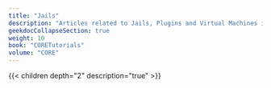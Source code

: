 ```yaml
---
title: "Jails"
description: "Articles related to Jails, Plugins and Virtual Machines in TrueNAS CORE."
geekdocCollapseSection: true
weight: 10
book: "CORETutorials"
volume: "CORE"
---
```


{{< children depth="2" description="true" >}}
